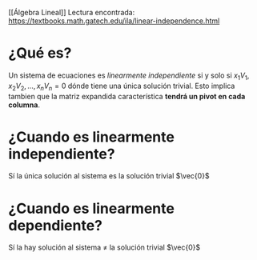 [[Álgebra Lineal]]
Lectura encontrada:
https://textbooks.math.gatech.edu/ila/linear-independence.html
# ¿Qué es?
Un sistema de ecuaciones es *linearmente independiente* si y solo si $x_{1}V_{1},x_{2}V_{2},...,x_{n}V_{n} = 0$ dónde tiene una única solución trivial. Esto implica tambien que la matriz expandida característica **tendrá un pivot en cada columna**.

# ¿Cuando es linearmente **independiente**?
Sí la única solución al sistema es la solución trivial $\vec{0}$

# ¿Cuando es linearmente **dependiente**?
Sí la hay solución al sistema $\neq$  la solución trivial $\vec{0}$
